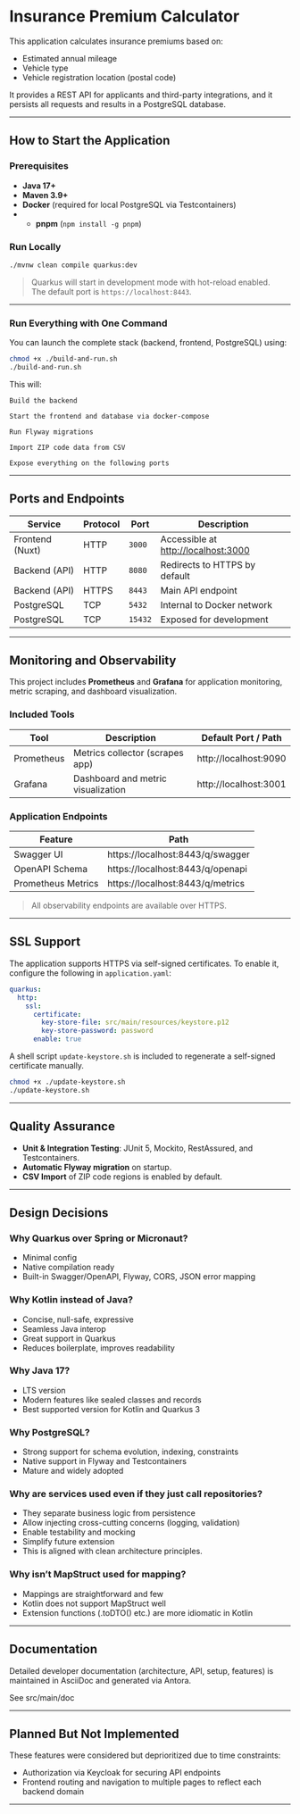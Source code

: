# Insurance Premium Calculator

This application calculates insurance premiums based on:

- Estimated annual mileage
- Vehicle type
- Vehicle registration location (postal code)

It provides a REST API for applicants and third-party integrations, and it persists all requests and results in a
PostgreSQL database.

---

## How to Start the Application

### Prerequisites

- **Java 17+**
- **Maven 3.9+**
- **Docker** (required for local PostgreSQL via Testcontainers)
-
    - **pnpm** (`npm install -g pnpm`)

### Run Locally

```bash
./mvnw clean compile quarkus:dev
```

> Quarkus will start in development mode with hot-reload enabled.  
> The default port is `https://localhost:8443`.

---

### Run Everything with One Command

You can launch the complete stack (backend, frontend, PostgreSQL) using:

```bash
chmod +x ./build-and-run.sh
./build-and-run.sh
```

This will:

    Build the backend

    Start the frontend and database via docker-compose

    Run Flyway migrations

    Import ZIP code data from CSV

    Expose everything on the following ports

---

## Ports and Endpoints

| Service         | Protocol | Port    | Description                                                  |
|-----------------|----------|---------|--------------------------------------------------------------|
| Frontend (Nuxt) | HTTP     | `3000`  | Accessible at [http://localhost:3000](http://localhost:3000) |
| Backend (API)   | HTTP     | `8080`  | Redirects to HTTPS by default                                |
| Backend (API)   | HTTPS    | `8443`  | Main API endpoint                                            | |
| PostgreSQL      | TCP      | `5432`  | Internal to Docker network                                   |
| PostgreSQL      | TCP      | `15432` | Exposed for development                                      |

---

## Monitoring and Observability

This project includes **Prometheus** and **Grafana** for application monitoring, metric scraping, and dashboard
visualization.

### Included Tools

| Tool       | Description                        | Default Port / Path   |
|------------|------------------------------------|-----------------------|
| Prometheus | Metrics collector (scrapes app)    | http://localhost:9090 |
| Grafana    | Dashboard and metric visualization | http://localhost:3001 |

### Application Endpoints

| Feature            | Path                             |
|--------------------|----------------------------------|
| Swagger UI         | https://localhost:8443/q/swagger |
| OpenAPI Schema     | https://localhost:8443/q/openapi |
| Prometheus Metrics | https://localhost:8443/q/metrics |

> All observability endpoints are available over HTTPS.
---

## SSL Support

The application supports HTTPS via self-signed certificates.
To enable it, configure the following in `application.yaml`:

```yaml
quarkus:
  http:
    ssl:
      certificate:
        key-store-file: src/main/resources/keystore.p12
        key-store-password: password
      enable: true
```

A shell script `update-keystore.sh` is included to regenerate a self-signed certificate manually.

```bash
chmod +x ./update-keystore.sh
./update-keystore.sh
```

---

## Quality Assurance

- **Unit & Integration Testing**: JUnit 5, Mockito, RestAssured, and Testcontainers.
- **Automatic Flyway migration** on startup.
- **CSV Import** of ZIP code regions is enabled by default.

---

## Design Decisions

### Why Quarkus over Spring or Micronaut?

- Minimal config
- Native compilation ready
- Built-in Swagger/OpenAPI, Flyway, CORS, JSON error mapping

### Why Kotlin instead of Java?

- Concise, null-safe, expressive
- Seamless Java interop
- Great support in Quarkus
- Reduces boilerplate, improves readability

### Why Java 17?

- LTS version
- Modern features like sealed classes and records
- Best supported version for Kotlin and Quarkus 3

### Why PostgreSQL?

- Strong support for schema evolution, indexing, constraints
- Native support in Flyway and Testcontainers
- Mature and widely adopted

### Why are services used even if they just call repositories?

- They separate business logic from persistence
- Allow injecting cross-cutting concerns (logging, validation)
- Enable testability and mocking
- Simplify future extension
- This is aligned with clean architecture principles.

### Why isn’t MapStruct used for mapping?

- Mappings are straightforward and few
- Kotlin does not support MapStruct well
- Extension functions (.toDTO() etc.) are more idiomatic in Kotlin

---

## Documentation

Detailed developer documentation (architecture, API, setup, features) is maintained in AsciiDoc and generated via
Antora.

See src/main/doc

---

## Planned But Not Implemented

These features were considered but deprioritized due to time constraints:

- Authorization via Keycloak for securing API endpoints
- Frontend routing and navigation to multiple pages to reflect each backend domain

---